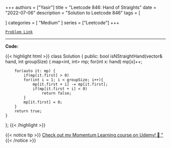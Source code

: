 
+++
authors = ["Yasir"]
title = "Leetcode 846: Hand of Straights"
date = "2022-07-06"
description = "Solution to Leetcode 846"
tags = [
    
]
categories = [
    "Medium"
]
series = ["Leetcode"]
+++



[`Problem Link`](https://leetcode.com/problems/hand-of-straights/description/)

---

**Code:**

{{< highlight html >}}
class Solution {
public:
    bool isNStraightHand(vector<int>& hand, int groupSize) {
        map<int, int> mp;
        for(int x: hand) mp[x]++;
        
        for(auto it: mp) {
            if(mp[it.first] > 0)
            for(int i = 1; i < groupSize; i++){
                mp[it.first + i] -= mp[it.first];
                if(mp[it.first + i] < 0)
                    return false;
            }
            mp[it.first] = 0;
        }
        return true;
    }
};
{{< /highlight >}}


{{< notice tip >}}
[Check out my Momentum Learning course on Udemy! 🚀 "](https://www.udemy.com/course/blind-75-the-data-structures-and-algorithms-essentials/)
{{< /notice >}}

